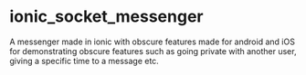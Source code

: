 # ionic_socket_messenger
A messenger made in ionic with obscure features made for android and iOS for demonstrating obscure features such as going private with another user, giving a specific time to a message etc.
